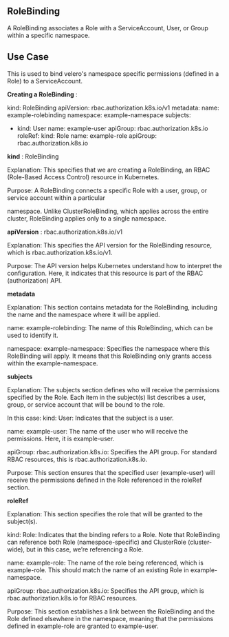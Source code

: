 ## RoleBinding

A RoleBinding associates a Role with a ServiceAccount, User, or Group within a specific namespace.

## **Use Case**

This is used to bind velero's namespace specific permissions (defined in a Role) to a ServiceAccount.

**Creating a RoleBinding** :

kind: RoleBinding
apiVersion: rbac.authorization.k8s.io/v1
metadata:
name: example-rolebinding
namespace: example-namespace
subjects:

- kind: User
  name: example-user
  apiGroup: rbac.authorization.k8s.io
  roleRef:
  kind: Role
  name: example-role
  apiGroup: rbac.authorization.k8s.io

**kind** : RoleBinding

Explanation: This specifies that we are creating a RoleBinding, an RBAC (Role-Based Access Control) resource in Kubernetes.

Purpose: A RoleBinding connects a specific Role with a user, group, or service account within a particular

namespace. Unlike ClusterRoleBinding, which applies across the entire cluster, RoleBinding applies only to a single namespace.

**apiVersion** : rbac.authorization.k8s.io/v1

Explanation: This specifies the API version for the RoleBinding resource, which is rbac.authorization.k8s.io/v1.

Purpose: The API version helps Kubernetes understand how to interpret the configuration. Here, it indicates that this resource is part of the RBAC (authorization) API.

**metadata**

Explanation: This section contains metadata for the RoleBinding, including the name and the namespace where it will be applied.

name: example-rolebinding: The name of this RoleBinding, which can be used to identify it.

namespace: example-namespace: Specifies the namespace where this RoleBinding will apply. It means that this RoleBinding only grants access within the example-namespace.

**subjects**

Explanation: The subjects section defines who will receive the permissions specified by the Role.
Each item in the subject(s) list describes a user, group, or service account that will be bound to the role.

In this case:
kind: User: Indicates that the subject is a user.

name: example-user: The name of the user who will receive the permissions. Here, it is example-user.

apiGroup: rbac.authorization.k8s.io: Specifies the API group. For standard RBAC resources, this is rbac.authorization.k8s.io.

Purpose: This section ensures that the specified user (example-user) will receive the permissions defined in the Role referenced in the roleRef section.

**roleRef**

Explanation: This section specifies the role that will be granted to the subject(s).

kind: Role: Indicates that the binding refers to a Role. Note that RoleBinding can reference both Role (namespace-specific) and ClusterRole (cluster-wide), but in this case, we’re referencing a Role.

name: example-role: The name of the role being referenced, which is example-role. This should match the name of an existing Role in example-namespace.

apiGroup: rbac.authorization.k8s.io: Specifies the API group, which is rbac.authorization.k8s.io for RBAC resources.

Purpose: This section establishes a link between the RoleBinding and the Role defined elsewhere in the namespace, meaning that the permissions defined in example-role are granted to example-user.
